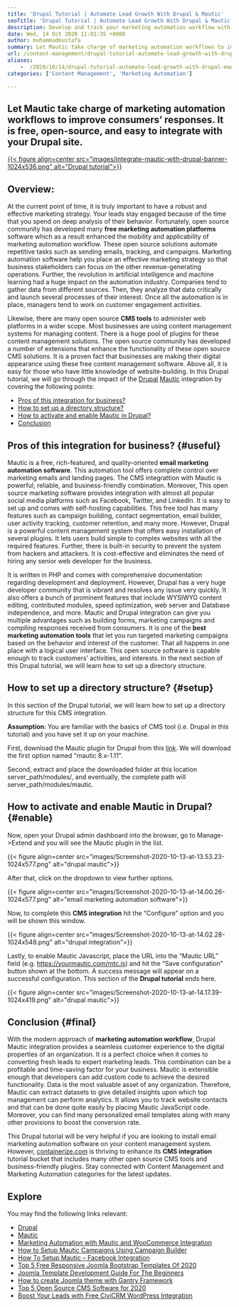 ```yaml
---
title: 'Drupal Tutorial | Automate Lead Growth With Drupal & Mautic'
seoTitle: 'Drupal Tutorial | Automate Lead Growth With Drupal & Mautic'
description: Develop and track your marketing automation workflow with the help of Drupal Mautic integration. Follow this Drupal tutorial to learn the integration steps.
date: Wed, 14 Oct 2020 11:01:35 +0000
author: muhammadmustafa
summary: Let Mautic take charge of marketing automation workflows to improve consumers’ responses. It is free, open-source, and easy to integrate with your Drupal site.
url: /content-management/drupal-tutorial-automate-lead-growth-with-drupal-mautic/
aliases: 
    -  /2020/10/14/drupal-tutorial-automate-lead-growth-with-drupal-mautic/
categories: ['Content Management', 'Marketing Automation']

---
```

## Let Mautic take charge of marketing automation workflows to improve consumers’ responses. It is free, open-source, and easy to integrate with your Drupal site.

[{{< figure align=center src="images/integrate-mautic-with-drupal-banner-1024x536.png" alt="Drupal tutorial">}}][1] 

## Overview:

At the current point of time, it is truly important to have a robust and effective marketing strategy. Your leads stay engaged because of the time that you spend on deep analysis of their behavior. Fortunately, open source community has developed many **free marketing automation platforms** software which as a result enhanced the mobility and applicability of marketing automation workflow. These open source solutions automate repetitive tasks such as sending emails, tracking, and campaigns. Marketing automation software help you place an effective marketing strategy so that business stakeholders can focus on the other revenue-generating operations. Further, the revolution in artificial intelligence and machine learning had a huge impact on the automation industry. Companies tend to gather data from different sources. Then, they analyze that data critically and launch several processes of their interest. Once all the automation is in place, managers tend to work on customer engagement activities. 

Likewise, there are many open source **CMS tools** to administer web platforms in a wider scope. Most businesses are using content management systems for managing content. There is a huge pool of plugins for these content management solutions. The open source community has developed a number of extensions that enhance the functionality of these open source CMS solutions. It is a proven fact that businesses are making their digital appearance using these free content management software. Above all, it is easy for those who have little knowledge of website-building. In this Drupal tutorial, we will go through the impact of the [Drupal][2] [Mautic][1] integration by covering the following points:

  * [Pros of this integration for business?][3]
  * [How to set up a directory structure?][4]
  * [How to activate and enable Mautic in Drupal?][5]
  * [Conclusion][6] 

## Pros of this integration for business? {#useful}

Mautic is a free, rich-featured, and quality-oriented **email marketing automation software**. This automation tool offers complete control over marketing emails and landing pages. The CMS integrattion with Mautic is powerful, reliable, and business-friendly combination. Moreover, This open source marketing software provides integration with almost all popular social media platforms such as Facebook, Twitter, and LinkedIn. It is easy to set up and comes with self-hosting capabilities. This free tool has many features such as campaign building, contact segmentation, email builder, user activity tracking, customer retention, and many more. However, Drupal is a powerful content management system that offers easy installation of several plugins. It lets users build simple to complex websites with all the required features. Further, there is built-in security to prevent the system from hackers and attackers. It is cost-effective and eliminates the need of hiring any senior web developer for the business. 

It is written in PHP and comes with comprehensive documentation regarding development and deployment. However, Drupal has a very huge developer community that is vibrant and resolves any issue very quickly. It also offers a bunch of prominent features that include WYSIWYG content editing, contributed modules, speed optimization, web server and Database independence, and more. Mautic and Drupal integration can give you multiple advantages such as building forms, marketing campaigns and compiling responses received from consumers. It is one of the **best marketing automation tools** that let you run targeted marketing campaigns based on the behavior and interest of the customer. That all happens in one place with a logical user interface. This open source software is capable enough to track customers’ activities, and interests. In the next section of this Drupal tutorial, we will learn how to set up a directory structure.

## How to set up a directory structure? {#setup}

In this section of the Drupal tutorial, we will learn how to set up a directory structure for this CMS integration. 

**Assumption**: You are familiar with the basics of CMS tool (i.e. Drupal in this tutorial) and you have set it up on your machine. 

First, download the Mautic plugin for Drupal from this [link][7]. We will download the first option named “mautic 8.x-1.11”.

Second, extract and place the downloaded folder at this location server\_path/modules/, and eventually, the complete path will server\_path/modules/mautic. 

## How to activate and enable Mautic in Drupal? {#enable}

Now, open your Drupal admin dashboard into the browser, go to Manage->Extend and you will see the Mautic plugin in the list. 

{{< figure align=center src="images/Screenshot-2020-10-13-at-13.53.23-1024x577.png" alt="drupal mautic">}}  

After that, click on the dropdown to view further options. 

{{< figure align=center src="images/Screenshot-2020-10-13-at-14.00.26-1024x577.png" alt="email marketing automation software">}}  

Now, to complete this **CMS integration** hit the “Configure” option and you will be shown this window. 

{{< figure align=center src="images/Screenshot-2020-10-13-at-14.02.28-1024x548.png" alt="drupal integration">}}  

Lastly, to enable Mautic Javascript, place the URL into the “Mautic URL” field (e.g. https://yourmautic.com/mtc.js) and hit the “Save configuration” button shown at the bottom. A success message will appear on a successful configuration. This section of the **Drupal tutorial** ends here.

{{< figure align=center src="images/Screenshot-2020-10-13-at-14.17.39-1024x419.png" alt="drupal mautic">}}  

## Conclusion  {#final}

With the modern approach of **marketing automation workflow**, Drupal Mautic integration provides a seamless customer experience to the digital properties of an organization. It is a perfect choice when it comes to converting fresh leads to expert marketing leads. This combination can be a profitable and time-saving factor for your business. Mautic is extensible enough that developers can add custom code to achieve the desired functionality. Data is the most valuable asset of any organization. Therefore, Mautic can extract datasets to give detailed insights upon which top management can perform analytics. It allows you to track website contacts and that can be done quite easily by placing Mautic JavaScript code. Moreover, you can find many personalized email templates along with many other provisions to boost the conversion rate. 

This Drupal tutorial will be very helpful if you are looking to install email marketing automation software on your content management system. However, [containerize.com][8] is thriving to enhance its **CMS integration** tutorial bucket that includes many other open source CMS tools and business-friendly plugins. Stay connected with Content Management and Marketing Automation categories for the latest updates. 

## Explore

You may find the following links relevant:

  * [Drupal][9]
  * [Mautic][10]
  * [Marketing Automation with Mautic and WooCommerce Integration][11]
  * [How to Setup Mautic Campaigns Using Campaign Builder][12]
  * [How To Setup Mautic – Facebook Integration][13]
  * [Top 5 Free Responsive Joomla Bootstrap Templates Of 2020][14]
  * [Joomla Template Development Guide For The Beginners][15]
  * [How to create Joomla theme with Gantry Framework][16]
  * [Top 5 Open Source CMS Software for 2020][17]
  * [Boost Your Leads with Free CiviCRM WordPress Integration][18]

 [1]: https://products.containerize.com/marketing-automation/mautic
 [2]: https://products.containerize.com/content-management/drupal
 [3]: #useful
 [4]: #setup
 [5]: #enable
 [6]: #final
 [7]: https://www.drupal.org/project/mautic/releases
 [8]: https://www.containerize.com/
 [9]: https://products.containerize.com/content-management/drupal/
 [10]: https://products.containerize.com/marketing-automation/mautic/
 [11]: https://blog.containerize.com/2020/10/12/marketing-automation-using-mautic-and-wordpress-woocommerce/
 [12]: https://blog.containerize.com/2020/11/27/how-to-setup-marketing-campaigns-using-mautic-campaign-builder/
 [13]: https://blog.containerize.com/2020/12/04/how-to-setup-mautic-facebook-integration/
 [14]: https://blog.containerize.com/2020/10/09/top-5-best-free-responsive-joomla-templates-of-2020/
 [15]: https://blog.containerize.com/2020/09/29/responsive-joomla-templates-tutorial/
 [16]: https://blog.containerize.com/2020/10/16/how-to-create-joomla-theme-with-gantry-framework/
 [17]: https://blog.containerize.com/2020/10/12/top-5-open-source-cms-software-for-2020/
 [18]: https://blog.containerize.com/2020/10/13/boost-your-leads-with-civicrm-wordpress-integration/